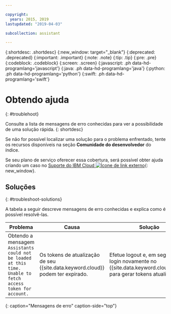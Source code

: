 ```yaml
---

copyright:
  years: 2015, 2019
lastupdated: "2019-04-03"

subcollection: assistant

---
```


{:shortdesc: .shortdesc}
{:new_window: target="_blank"}
{:deprecated: .deprecated}
{:important: .important}
{:note: .note}
{:tip: .tip}
{:pre: .pre}
{:codeblock: .codeblock}
{:screen: .screen}
{:javascript: .ph data-hd-programlang='javascript'}
{:java: .ph data-hd-programlang='java'}
{:python: .ph data-hd-programlang='python'}
{:swift: .ph data-hd-programlang='swift'}

# Obtendo ajuda
{: #troublehoot}

Consulte a lista de mensagens de erro conhecidas para ver a possibilidade de uma solução rápida.
{: shortdesc}

Se não for possível localizar uma solução para o problema enfrentado, tente os recursos disponíveis na seção **Comunidade do desenvolvedor** do índice.

Se seu plano de serviço oferecer essa cobertura, será possível obter ajuda criando um caso no [Suporte do IBM Cloud ![Ícone de link externo](../../icons/launch-glyph.svg "Ícone de link externo")](https://cloud.ibm.com/unifiedsupport/supportcenter){: new_window}.

## Soluções
{: #troubleshoot-solutions}

A tabela a seguir descreve mensagens de erro conhecidas e explica como é possível resolvê-las.

| Problema | Causa | Solução |
|---------|-------|----------|
| Obtendo a mensagem `Assistants could not be loaded at this time. Unable to fetch access token for account.` | Os tokens de atualização de seu {{site.data.keyword.cloud}} podem ter expirado. | Efetue logout e, em seguida, login novamente no {{site.data.keyword.cloud_notm}} para gerar tokens atualizados. |
{: caption="Mensagens de erro" caption-side="top"}
